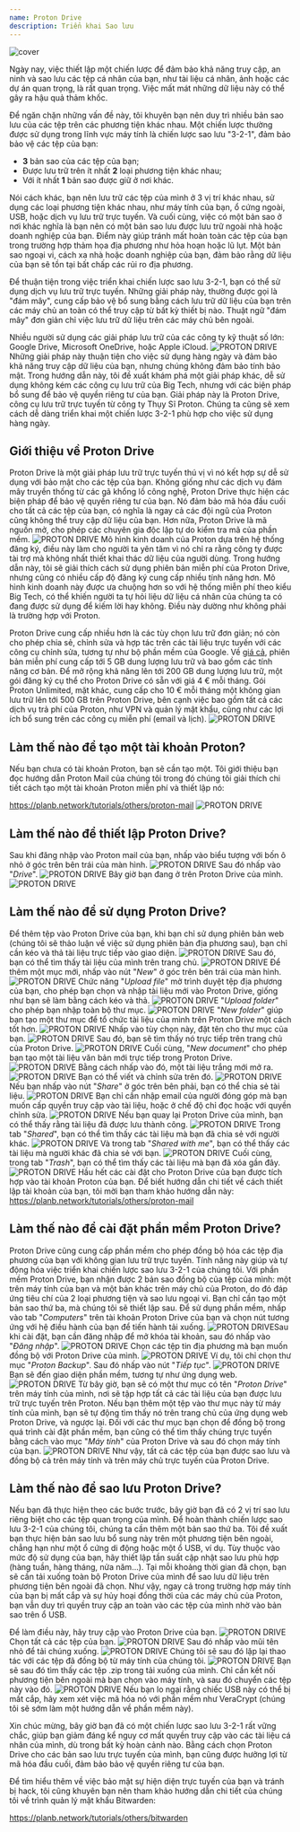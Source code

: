 ```yaml
---
name: Proton Drive
description: Triển khai Sao lưu
---
```

![cover](assets/cover.webp)

Ngày nay, việc thiết lập một chiến lược để đảm bảo khả năng truy cập, an ninh và sao lưu các tệp cá nhân của bạn, như tài liệu cá nhân, ảnh hoặc các dự án quan trọng, là rất quan trọng. Việc mất mát những dữ liệu này có thể gây ra hậu quả thảm khốc.

Để ngăn chặn những vấn đề này, tôi khuyên bạn nên duy trì nhiều bản sao lưu của các tệp trên các phương tiện khác nhau. Một chiến lược thường được sử dụng trong lĩnh vực máy tính là chiến lược sao lưu "3-2-1", đảm bảo bảo vệ các tệp của bạn:
- **3** bản sao của các tệp của bạn;
- Được lưu trữ trên ít nhất **2** loại phương tiện khác nhau;
- Với ít nhất **1** bản sao được giữ ở nơi khác.

Nói cách khác, bạn nên lưu trữ các tệp của mình ở 3 vị trí khác nhau, sử dụng các loại phương tiện khác nhau, như máy tính của bạn, ổ cứng ngoài, USB, hoặc dịch vụ lưu trữ trực tuyến. Và cuối cùng, việc có một bản sao ở nơi khác nghĩa là bạn nên có một bản sao lưu được lưu trữ ngoài nhà hoặc doanh nghiệp của bạn. Điểm này giúp tránh mất hoàn toàn các tệp của bạn trong trường hợp thảm họa địa phương như hỏa hoạn hoặc lũ lụt. Một bản sao ngoại vi, cách xa nhà hoặc doanh nghiệp của bạn, đảm bảo rằng dữ liệu của bạn sẽ tồn tại bất chấp các rủi ro địa phương.

Để thuận tiện trong việc triển khai chiến lược sao lưu 3-2-1, bạn có thể sử dụng dịch vụ lưu trữ trực tuyến. Những giải pháp này, thường được gọi là "đám mây", cung cấp bảo vệ bổ sung bằng cách lưu trữ dữ liệu của bạn trên các máy chủ an toàn có thể truy cập từ bất kỳ thiết bị nào. Thuật ngữ "đám mây" đơn giản chỉ việc lưu trữ dữ liệu trên các máy chủ bên ngoài.

Nhiều người sử dụng các giải pháp lưu trữ của các công ty kỹ thuật số lớn: Google Drive, Microsoft OneDrive, hoặc Apple iCloud.
![PROTON DRIVE](assets/notext/01.webp)
Những giải pháp này thuận tiện cho việc sử dụng hàng ngày và đảm bảo khả năng truy cập dữ liệu của bạn, nhưng chúng không đảm bảo tính bảo mật. Trong hướng dẫn này, tôi đề xuất khám phá một giải pháp khác, dễ sử dụng không kém các công cụ lưu trữ của Big Tech, nhưng với các biện pháp bổ sung để bảo vệ quyền riêng tư của bạn. Giải pháp này là Proton Drive, công cụ lưu trữ trực tuyến từ công ty Thụy Sĩ Proton. Chúng ta cũng sẽ xem cách dễ dàng triển khai một chiến lược 3-2-1 phù hợp cho việc sử dụng hàng ngày.

## Giới thiệu về Proton Drive
Proton Drive là một giải pháp lưu trữ trực tuyến thú vị vì nó kết hợp sự dễ sử dụng với bảo mật cho các tệp của bạn. Không giống như các dịch vụ đám mây truyền thống từ các gã khổng lồ công nghệ, Proton Drive thực hiện các biện pháp để bảo vệ quyền riêng tư của bạn. Nó đảm bảo mã hóa đầu cuối cho tất cả các tệp của bạn, có nghĩa là ngay cả các đội ngũ của Proton cũng không thể truy cập dữ liệu của bạn. Hơn nữa, Proton Drive là mã nguồn mở, cho phép các chuyên gia độc lập tự do kiểm tra mã của phần mềm.
![PROTON DRIVE](assets/notext/02.webp)
Mô hình kinh doanh của Proton dựa trên hệ thống đăng ký, điều này làm cho người ta yên tâm vì nó chỉ ra rằng công ty được tài trợ mà không nhất thiết khai thác dữ liệu của người dùng. Trong hướng dẫn này, tôi sẽ giải thích cách sử dụng phiên bản miễn phí của Proton Drive, nhưng cũng có nhiều cấp độ đăng ký cung cấp nhiều tính năng hơn. Mô hình kinh doanh này được ưa chuộng hơn so với hệ thống miễn phí theo kiểu Big Tech, có thể khiến người ta tự hỏi liệu dữ liệu cá nhân của chúng ta có đang được sử dụng để kiếm lời hay không. Điều này dường như không phải là trường hợp với Proton.

Proton Drive cung cấp nhiều hơn là các tùy chọn lưu trữ đơn giản; nó còn cho phép chia sẻ, chỉnh sửa và hợp tác trên các tài liệu trực tuyến với các công cụ chỉnh sửa, tương tự như bộ phần mềm của Google.
Về [giá cả](https://proton.me/pricing), phiên bản miễn phí cung cấp tới 5 GB dung lượng lưu trữ và bao gồm các tính năng cơ bản. Để mở rộng khả năng lên tới 200 GB dung lượng lưu trữ, một gói đăng ký cụ thể cho Proton Drive có sẵn với giá 4 € mỗi tháng. Gói Proton Unlimited, mặt khác, cung cấp cho 10 € mỗi tháng một không gian lưu trữ lên tới 500 GB trên Proton Drive, bên cạnh việc bao gồm tất cả các dịch vụ trả phí của Proton, như VPN và quản lý mật khẩu, cũng như các lợi ích bổ sung trên các công cụ miễn phí (email và lịch).
![PROTON DRIVE](assets/notext/03.webp)
## Làm thế nào để tạo một tài khoản Proton?

Nếu bạn chưa có tài khoản Proton, bạn sẽ cần tạo một. Tôi giới thiệu bạn đọc hướng dẫn Proton Mail của chúng tôi trong đó chúng tôi giải thích chi tiết cách tạo một tài khoản Proton miễn phí và thiết lập nó:

https://planb.network/tutorials/others/proton-mail
![PROTON DRIVE](assets/notext/04.webp)
## Làm thế nào để thiết lập Proton Drive?

Sau khi đăng nhập vào Proton mail của bạn, nhấp vào biểu tượng với bốn ô nhỏ ở góc trên bên trái của màn hình.
![PROTON DRIVE](assets/notext/05.webp)
Sau đó nhấp vào "*Drive*".
![PROTON DRIVE](assets/notext/06.webp)
Bây giờ bạn đang ở trên Proton Drive của mình.
![PROTON DRIVE](assets/notext/07.webp)
## Làm thế nào để sử dụng Proton Drive?
Để thêm tệp vào Proton Drive của bạn, khi bạn chỉ sử dụng phiên bản web (chúng tôi sẽ thảo luận về việc sử dụng phiên bản địa phương sau), bạn chỉ cần kéo và thả tài liệu trực tiếp vào giao diện. ![PROTON DRIVE](assets/notext/08.webp) Sau đó, bạn có thể tìm thấy tài liệu của mình trên trang chủ. ![PROTON DRIVE](assets/notext/09.webp) Để thêm một mục mới, nhấp vào nút "*New*" ở góc trên bên trái của màn hình. ![PROTON DRIVE](assets/notext/10.webp) Chức năng "*Upload file*" mở trình duyệt tệp địa phương của bạn, cho phép bạn chọn và nhập tài liệu mới vào Proton Drive, giống như bạn sẽ làm bằng cách kéo và thả. ![PROTON DRIVE](assets/notext/11.webp) "*Upload folder*" cho phép bạn nhập toàn bộ thư mục. ![PROTON DRIVE](assets/notext/12.webp) "*New folder*" giúp bạn tạo một thư mục để tổ chức tài liệu của mình trên Proton Drive một cách tốt hơn. ![PROTON DRIVE](assets/notext/13.webp) Nhấp vào tùy chọn này, đặt tên cho thư mục của bạn. ![PROTON DRIVE](assets/notext/14.webp) Sau đó, bạn sẽ tìm thấy nó trực tiếp trên trang chủ của Proton Drive. ![PROTON DRIVE](assets/notext/15.webp) Cuối cùng, "*New document*" cho phép bạn tạo một tài liệu văn bản mới trực tiếp trong Proton Drive. ![PROTON DRIVE](assets/notext/16.webp) Bằng cách nhấp vào đó, một tài liệu trắng mới mở ra. ![PROTON DRIVE](assets/notext/17.webp) Bạn có thể viết và chỉnh sửa trên đó. ![PROTON DRIVE](assets/notext/18.webp) Nếu bạn nhấp vào nút "*Share*" ở góc trên bên phải, bạn có thể chia sẻ tài liệu. ![PROTON DRIVE](assets/notext/19.webp) Bạn chỉ cần nhập email của người đóng góp mà bạn muốn cấp quyền truy cập vào tài liệu, hoặc ở chế độ chỉ đọc hoặc với quyền chỉnh sửa. ![PROTON DRIVE](assets/notext/20.webp) Nếu bạn quay lại Proton Drive của mình, bạn có thể thấy rằng tài liệu đã được lưu thành công. ![PROTON DRIVE](assets/notext/21.webp) Trong tab "*Shared*", bạn có thể tìm thấy các tài liệu mà bạn đã chia sẻ với người khác. ![PROTON DRIVE](assets/notext/22.webp) Và trong tab "*Shared with me*", bạn có thể thấy các tài liệu mà người khác đã chia sẻ với bạn. ![PROTON DRIVE](assets/notext/23.webp) Cuối cùng, trong tab "*Trash*", bạn có thể tìm thấy các tài liệu mà bạn đã xóa gần đây. ![PROTON DRIVE](assets/notext/24.webp) Hầu hết các cài đặt cho Proton Drive của bạn được tích hợp vào tài khoản Proton của bạn. Để biết hướng dẫn chi tiết về cách thiết lập tài khoản của bạn, tôi mời bạn tham khảo hướng dẫn này:
https://planb.network/tutorials/others/proton-mail

## Làm thế nào để cài đặt phần mềm Proton Drive?
Proton Drive cũng cung cấp phần mềm cho phép đồng bộ hóa các tệp địa phương của bạn với không gian lưu trữ trực tuyến. Tính năng này giúp và tự động hóa việc triển khai chiến lược sao lưu 3-2-1 của chúng tôi. Với phần mềm Proton Drive, bạn nhận được 2 bản sao đồng bộ của tệp của mình: một trên máy tính của bạn và một bản khác trên máy chủ của Proton, do đó đáp ứng tiêu chí của 2 loại phương tiện và sao lưu ngoại vi. Bạn chỉ cần tạo một bản sao thứ ba, mà chúng tôi sẽ thiết lập sau.
Để sử dụng phần mềm, nhấp vào tab "*Computers*" trên tài khoản Proton Drive của bạn và chọn nút tương ứng với hệ điều hành của bạn để tiến hành tải xuống.
![PROTON DRIVE](assets/notext/25.webp)Sau khi cài đặt, bạn cần đăng nhập để mở khóa tài khoản, sau đó nhấp vào "*Đăng nhập*".
![PROTON DRIVE](assets/notext/26.webp)
Chọn các tệp tin địa phương mà bạn muốn đồng bộ với Proton Drive của mình.
![PROTON DRIVE](assets/notext/27.webp)
Ví dụ, tôi chỉ chọn thư mục "*Proton Backup*". Sau đó nhấp vào nút "*Tiếp tục*".
![PROTON DRIVE](assets/notext/28.webp)
Bạn sẽ đến giao diện phần mềm, tương tự như ứng dụng web.
![PROTON DRIVE](assets/notext/29.webp)
Từ bây giờ, bạn sẽ có một thư mục có tên "*Proton Drive*" trên máy tính của mình, nơi sẽ tập hợp tất cả các tài liệu của bạn được lưu trữ trực tuyến trên Proton. Nếu bạn thêm một tệp vào thư mục này từ máy tính của mình, bạn sẽ tự động tìm thấy nó trên trang chủ của ứng dụng web Proton Drive, và ngược lại. Đối với các thư mục bạn chọn để đồng bộ trong quá trình cài đặt phần mềm, bạn cũng có thể tìm thấy chúng trực tuyến bằng cách vào mục "*Máy tính*" của Proton Drive và sau đó chọn máy tính của bạn.
![PROTON DRIVE](assets/notext/30.webp)
Như vậy, tất cả các tệp của bạn được sao lưu và đồng bộ cả trên máy tính và trên máy chủ trực tuyến của Proton Drive.

## Làm thế nào để sao lưu Proton Drive?

Nếu bạn đã thực hiện theo các bước trước, bây giờ bạn đã có 2 vị trí sao lưu riêng biệt cho các tệp quan trọng của mình. Để hoàn thành chiến lược sao lưu 3-2-1 của chúng tôi, chúng ta cần thêm một bản sao thứ ba.
Tôi đề xuất bạn thực hiện bản sao lưu bổ sung này trên một phương tiện bên ngoài, chẳng hạn như một ổ cứng di động hoặc một ổ USB, ví dụ. Tùy thuộc vào mức độ sử dụng của bạn, hãy thiết lập tần suất cập nhật sao lưu phù hợp (hàng tuần, hàng tháng, nửa năm...). Tại mỗi khoảng thời gian đã chọn, bạn sẽ cần tải xuống toàn bộ Proton Drive của mình để sao lưu dữ liệu trên phương tiện bên ngoài đã chọn. Như vậy, ngay cả trong trường hợp máy tính của bạn bị mất cắp và sự hủy hoại đồng thời của các máy chủ của Proton, bạn vẫn duy trì quyền truy cập an toàn vào các tệp của mình nhờ vào bản sao trên ổ USB.

Để làm điều này, hãy truy cập vào Proton Drive của bạn.
![PROTON DRIVE](assets/notext/31.webp)
Chọn tất cả các tệp của bạn.
![PROTON DRIVE](assets/notext/32.webp)
Sau đó nhấp vào mũi tên nhỏ để tải chúng xuống.
![PROTON DRIVE](assets/notext/33.webp)
Chúng tôi sẽ sau đó lặp lại thao tác với các tệp đã đồng bộ từ máy tính của chúng tôi.
![PROTON DRIVE](assets/notext/34.webp)
Bạn sẽ sau đó tìm thấy các tệp .zip trong tải xuống của mình. Chỉ cần kết nối phương tiện bên ngoài mà bạn chọn vào máy tính, và sau đó chuyển các tệp này vào đó.
![PROTON DRIVE](assets/notext/35.webp)
Nếu bạn lo ngại rằng chiếc USB này có thể bị mất cắp, hãy xem xét việc mã hóa nó với phần mềm như VeraCrypt (chúng tôi sẽ sớm làm một hướng dẫn về phần mềm này).

Xin chúc mừng, bây giờ bạn đã có một chiến lược sao lưu 3-2-1 rất vững chắc, giúp bạn giảm đáng kể nguy cơ mất quyền truy cập vào các tài liệu cá nhân của mình, dù trong bất kỳ hoàn cảnh nào. Bằng cách chọn Proton Drive cho các bản sao lưu trực tuyến của mình, bạn cũng được hưởng lợi từ mã hóa đầu cuối, đảm bảo bảo vệ quyền riêng tư của bạn.

Để tìm hiểu thêm về việc bảo mật sự hiện diện trực tuyến của bạn và tránh bị hack, tôi cũng khuyên bạn nên tham khảo hướng dẫn chi tiết của chúng tôi về trình quản lý mật khẩu Bitwarden:

https://planb.network/tutorials/others/bitwarden